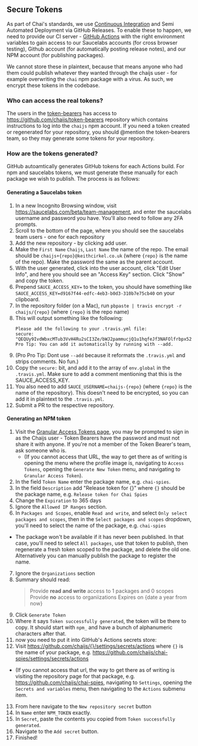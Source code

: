 ## Secure Tokens

As part of Chai's standards, we use [Continuous Integration](https://en.wikipedia.org/wiki/Continuous_integration) and Semi Automated Deployment via GitHub Releases. To enable these to happen, we need to provide our CI server - [GitHub Actions](https://docs.github.com/en/actions) with the right environment variables to gain access to our Saucelabs accounts (for cross browser testing), Github account (for automatically posting release notes), and our NPM account (for publishing packages).

We cannot store these in plaintext, because that means anyone who had them could publish whatever they wanted through the chaijs user - for example overwriting the `chai` npm package with a virus. As such, we encrypt these tokens in the codebase.

### Who can access the real tokens?

The users in the [token-bearers](https://github.com/orgs/chaijs/teams/token-bearers) has access to https://github.com/chaijs/token-bearers repository which contains instructions to log into the `chaijs` npm account. If you need a token created or regenerated for your repository, you should @mention the token-bearers team, so they may generate some tokens for your repository.

### How are the tokens generated?

GitHub autoamtically generates GitHub tokens for each Actions build. For npm and saucelabs tokens, we must generate these manually for each package we wish to publish. The process is as follows:

#### Generating a Saucelabs token

1. In a new Incognito Browsing window, visit https://saucelabs.com/beta/team-management, and enter the saucelabs username and password you have. You'll also need to follow any 2FA prompts.
2. Scroll to the bottom of the page, where you should see the saucelabs team users - one for each repository
3. Add the new repository - by clicking add user.
4. Make the `First Name` `Chaijs`, `Last Name` the name of the repo. The email should be `chaijs+{repo}@keithcirkel.co.uk` (where `{repo}` is the name of the repo). Make the password the same as the parent account.
5. With the user generated, click into the user account, click "Edit User Info", and here you should see an "Access Key" section. Click "Show" and copy the token.
6. Prepend `SAUCE_ACCESS_KEY=` to the token, you should have something like `SAUCE_ACCESS_KEY=d9167f44-edfc-4eb3-b0d3-310b7e75cb40` on your clipboard.
5. In the repository folder (on a Mac), run `pbpaste | travis encrypt -r chaijs/{repo}` (where `{repo}` is the repo name)
6. This will output something like the following:
   ```
   Please add the following to your .travis.yml file:
   secure: "QEQUy9IvdWbxcMTub3VvH4Ru2sCI3Ze/bWJ2pammucjQ1u1hqfeJf3NAFOlfrbpx52xlIiqgBwm6u2sDRZ69sLYkak/je5GCtE9rLhxoqiS1l6GlRZ9qnBrW7e790ja4aJdjeazULE3F6kgJwcy8E3qLA5eQOt9kdzevSU50AIQ="
   Pro Tip: You can add it automatically by running with --add.
   ```
7. (Pro Pro Tip: Dont use `--add` because it reformats the `.travis.yml` and strips comments. No fun.)
8. Copy the `secure:` bit, and add it to the array of `env.global` in the `.travis.yml`. Make sure to add a comment mentioning that this is the SAUCE_ACCESS_KEY.
9. You also need to add `SAUCE_USERNAME=chaijs-{repo}` (where `{repo}` is the name of the repository). This doesn't need to be encrypted, so you can add it in plaintext to the `.travis.yml`.
10. Submit a PR to the respective repository.


#### Generating an NPM token

1. Visit the [Granular Access Tokens page](https://www.npmjs.com/settings/chaijs/tokens/granular-access-tokens/new), you may be prompted to sign in as the Chaijs user - Token Bearers have the password and must not share it with anyone. If you're not a member of the Token Bearer's team, ask someone who is.
   *  (If you cannot access that URL, the way to get there as of writing is opening the menu where the profile image is, navigating to `Access Tokens`, opening the `Generate New Token` menu, and navigating to `Granular Access Token`).
2. In the field `Token Name` enter the package name, e.g. `chai-spies`.
3. In the field `Description` add "Release token for {}" where `{}` should be the package name, e.g. `Release token for Chai Spies`
4. Change the `Expiration` to 365 days
5. Ignore the `Allowed IP Ranges` section.
6. In `Packages and Scopes`, enable `Read and write`, and select `Only select packages and scopes`, then in the `Select packages and scopes` dropdown, you'll need to select the name of the package, e.g. `chai-spies`
  * The package won't be available if it has never been published. In that case, you'll need to select `All packages`, use that token to publish, then regenerate a fresh token scoped to the package, and delete the old one. Alternatively you can manually publish the package to register the name.
7. Ignore the `Organizations` section
8. Summary should read:
   > Provide **read and write** access to 1 packages and 0 scopes
   > Provide **no** access to organiizations
   > Expires on {date a year from now}
9. Click `Generate Token`
10. Where it says `Token successfully generated`, the token will be there to copy. It should start with `npm_` and have a bunch of alphanumeric characters after that.
11. now you need to put it into GitHub's Actions secrets store:
12. Visit https://github.com/chaijs/{}/settings/secrets/actions where `{}` is the name of your package, e.g. https://github.com/chaijs/chai-spies/settings/secrets/actions
   * (If you cannot access that url, the way to get there as of writing is visiting the repository page for that package, e.g. https://github.com/chaijs/chai-spies, navigating to `Settings`, opening the `Secrets and variables` menu, then navigating to the `Actions` submenu item.
13. From here navigate to the `New repository secret` button
14. In `Name` enter `NPM_TOKEN` exactly.
15. In `Secret`, paste the contents you copied from `Token successfully generated`.
16. Navigate to the `Add secret` button.
17. Finished!
